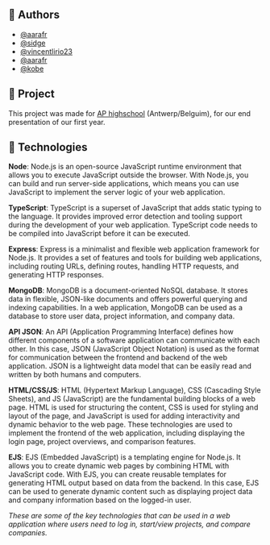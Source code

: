 ## 👤 Authors

- [@aarafr](https://github.com/aarafr)
- [@sidge](https://github.com/Sidge4real)
- [@vincentlirio23](https://github.com/vincentlirio23)
- [@aarafr](https://github.com/aarafr)
- [@kobe](https://github.com)

## 💼 Project

This project was made for [AP highschool](https://www.ap.be/en/homepage) (Antwerp/Belguim), for our end presentation of our first year.

## 🚀 Technologies

**Node**:
Node.js is an open-source JavaScript runtime environment that allows you to execute JavaScript outside the browser. With Node.js, you can build and run server-side applications, which means you can use JavaScript to implement the server logic of your web application.

**TypeScript**:
TypeScript is a superset of JavaScript that adds static typing to the language. It provides improved error detection and tooling support during the development of your web application. TypeScript code needs to be compiled into JavaScript before it can be executed.

**Express**:
Express is a minimalist and flexible web application framework for Node.js. It provides a set of features and tools for building web applications, including routing URLs, defining routes, handling HTTP requests, and generating HTTP responses.

**MongoDB**:
MongoDB is a document-oriented NoSQL database. It stores data in flexible, JSON-like documents and offers powerful querying and indexing capabilities. In a web application, MongoDB can be used as a database to store user data, project information, and company data.

**API JSON**:
An API (Application Programming Interface) defines how different components of a software application can communicate with each other. In this case, JSON (JavaScript Object Notation) is used as the format for communication between the frontend and backend of the web application. JSON is a lightweight data model that can be easily read and written by both humans and computers.

**HTML/CSS/JS**:
HTML (Hypertext Markup Language), CSS (Cascading Style Sheets), and JS (JavaScript) are the fundamental building blocks of a web page. HTML is used for structuring the content, CSS is used for styling and layout of the page, and JavaScript is used for adding interactivity and dynamic behavior to the web page. These technologies are used to implement the frontend of the web application, including displaying the login page, project overviews, and comparison features.

**EJS**:
EJS (Embedded JavaScript) is a templating engine for Node.js. It allows you to create dynamic web pages by combining HTML with JavaScript code. With EJS, you can create reusable templates for generating HTML output based on data from the backend. In this case, EJS can be used to generate dynamic content such as displaying project data and company information based on the logged-in user.

_These are some of the key technologies that can be used in a web application where users need to log in, start/view projects, and compare companies._
